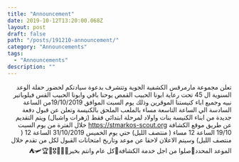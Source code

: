 ```yaml
---
title: "Announcement"
date: 2019-10-12T13:20:00.068Z
layout: post
draft: false
path: "/posts/191210-announcement/"
category: "Announcements"
tags:
  - "Announcements"
description: ""
---
```


<div dir="rtl">

تعلن مجموعة مارمرقس الكشفية الجوية وتتشرف بدعوة سيادتكم لحضور حفلة الوعد السنوية ال  45 تحت رعاية ابونا الحبيب القمص يوحنا باقي وابونا الحبيب القس فيلوباتير نبيه وجميع اباء كنيستنا الموقرين وذلك يوم السبت الموافق 19/10/2019من الساعة السادسة الي الساعة التاسعة  مساء بالملعب الملحق بالكنيسة وتعلن عن قبول دفعة جديدة من ابناء الكنيسة بنات واولاد لمرحلة ابتدائي فقط (زهرات واشبال) ويتم التقديم عن طريق موقع الكشافة https://stmarkos-scout.org خلال الفترة من يوم السبت 19/10 الساعة 12 مساء ( منتصف الليل) حتي يوم الخميس 31/10/2019 الساعة 12 ( منتصف الليل)  وسيتم الاعلان لاحقا عن موعد وتاريخ امتحانات القبول لكل من تقدم خلال الموعد المحدد🙏صلوا من اجل خدمة الكشافة🙏كل عام وانتم بخير🥁🎷🎻🎖🏅🏆🛩⛺
</div>
